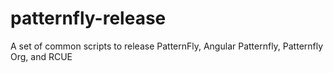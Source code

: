 # patternfly-release
A set of common scripts to release PatternFly, Angular Patternfly, Patternfly Org, and RCUE
